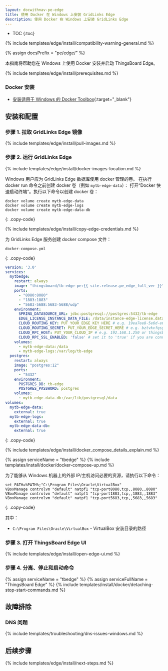 ```yaml
---
layout: docwithnav-pe-edge
title: 使用 Docker 在 Windows 上安装 GridLinks Edge
description: 使用 Docker 在 Windows 上安装 GridLinks Edge
---
```


* TOC
{:toc}

{% include templates/edge/install/compatibility-warning-general.md %}

{% assign docsPrefix = "pe/edge/" %}

本指南将帮助您在 Windows 上使用 Docker 安装并启动 ThingsBoard Edge。

{% include templates/edge/install/prerequisites.md %}

### Docker 安装

- [安装适用于 Windows 的 Docker Toolbox](https://docs.docker.com/toolbox/toolbox_install_windows/){:target="_blank"}

## 安装和配置

### 步骤 1. 拉取 GridLinks Edge 镜像

{% include templates/edge/install/pull-images.md %}

### 步骤 2. 运行 GridLinks Edge

{% include templates/edge/install/docker-images-location.md %}

Windows 用户应为 GridLinks Edge 数据库使用 docker 管理的卷。
在执行 docker run 命令之前创建 docker 卷（例如 `mytb-edge-data`）：
打开“Docker 快速启动终端”。执行以下命令以创建 docker 卷：

``` 
docker volume create mytb-edge-data
docker volume create mytb-edge-logs
docker volume create mytb-edge-data-db
```
{: .copy-code}

{% include templates/edge/install/copy-edge-credentials.md %}

为 GridLinks Edge 服务创建 docker compose 文件：

```text
docker-compose.yml
```
{: .copy-code}

```yml
version: '3.0'
services:
  mytbedge:
    restart: always
    image: "thingsboard/tb-edge-pe:{{ site.release.pe_edge_full_ver }}"
    ports:
      - "8080:8080"
      - "1883:1883"
      - "5683-5688:5683-5688/udp"
    environment:
      SPRING_DATASOURCE_URL: jdbc:postgresql://postgres:5432/tb-edge
      EDGE_LICENSE_INSTANCE_DATA_FILE: /data/instance-edge-license.data
      CLOUD_ROUTING_KEY: PUT_YOUR_EDGE_KEY_HERE # e.g. 19ea7ee8-5e6d-e642-4f32-05440a529015
      CLOUD_ROUTING_SECRET: PUT_YOUR_EDGE_SECRET_HERE # e.g. bztvkvfqsye7omv9uxlp
      CLOUD_RPC_HOST: PUT_YOUR_CLOUD_IP # e.g. 192.168.1.250 or thingsboard.cloud
      CLOUD_RPC_SSL_ENABLED: 'false' # set it to 'true' if you are connecting edge to thingsboard.cloud
    volumes:
      - mytb-edge-data:/data
      - mytb-edge-logs:/var/log/tb-edge
  postgres:
    restart: always
    image: "postgres:12"
    ports:
      - "5432"
    environment:
      POSTGRES_DB: tb-edge
      POSTGRES_PASSWORD: postgres
    volumes:
      - mytb-edge-data-db:/var/lib/postgresql/data
volumes:
  mytb-edge-data:
    external: true
  mytb-edge-logs:
    external: true
  mytb-edge-data-db:
    external: true
```
{: .copy-code}

{% include templates/edge/install/docker_compose_details_explain.md %}

{% assign serviceName = "tbedge" %}
{% include templates/install/docker/docker-compose-up.md %}

为了能够从 Windows 机器上的外部 IP/主机访问必要的资源，请执行以下命令：
``` 
set PATH=%PATH%;"C:\Program Files\Oracle\VirtualBox"
VBoxManage controlvm "default" natpf1 "tcp-port8080,tcp,,8080,,8080"  
VBoxManage controlvm "default" natpf1 "tcp-port1883,tcp,,1883,,1883"
VBoxManage controlvm "default" natpf1 "tcp-port5683,tcp,,5683,,5683"
```
{: .copy-code}

其中：
- `C:\Program Files\Oracle\VirtualBox` - VirtualBox 安装目录的路径

### 步骤 3. 打开 ThingsBoard Edge UI

{% include templates/edge/install/open-edge-ui.md %}

### 步骤 4. 分离、停止和启动命令

{% assign serviceName = "tbedge" %}
{% assign serviceFullName = "ThingsBoard Edge" %}
{% include templates/install/docker/detaching-stop-start-commands.md %}

## 故障排除

### DNS 问题

{% include templates/troubleshooting/dns-issues-windows.md %}

## 后续步骤

{% include templates/edge/install/next-steps.md %}